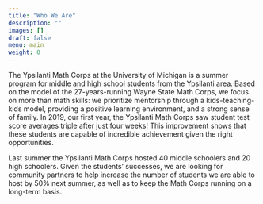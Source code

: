 ```yaml
---
title: "Who We Are"
description: ""
images: []
draft: false 
menu: main
weight: 0
---
```

The Ypsilanti Math Corps at the University of Michigan is a summer program for middle and high school students from the Ypsilanti area. Based on the model of the 27-years-running Wayne State Math Corps, we focus on more than math skills: we prioritize mentorship through a kids-teaching-kids model, providing a positive learning environment, and a strong sense of family. In 2019, our first year, the Ypsilanti Math Corps saw student test score averages triple after just four weeks! This improvement shows that these students are capable of incredible achievement given the right opportunities.

Last summer the Ypsilanti Math Corps hosted 40 middle schoolers and 20 high schoolers. Given the students’ successes, we are looking for community partners to help increase the number of students we are able to host by 50% next summer, as well as to keep the Math Corps running on a long-term basis.

